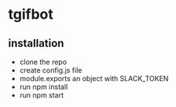 # tgifbot

## installation

* clone the repo
* create config.js file
* module.exports an object with SLACK_TOKEN
* run npm install
* run npm start